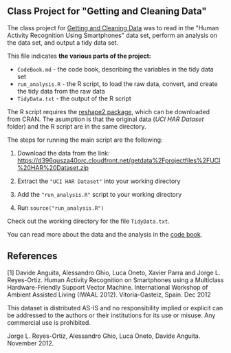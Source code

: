 ## Class Project for "Getting and Cleaning Data"  

The class project for [Getting and Cleaning Data](https://www.coursera.org/course/getdata) was to read in the 
"Human Activity Recognition Using Smartphones" data set,
perform an analysis on the data set, and output a tidy data set.

This file indicates **the various parts of the project:**

* `CodeBook.md` - the code book, describing the variables in the tidy data set
* `run_analysis.R` - the R script, to load the raw data, convert, and 
create the tidy data from the raw data
* `TidyData.txt` - the output of the R script

The R script requires the [reshape2 package](http://cran.r-project.org/web/packages/reshape2/index.html), 
which can be downloaded from CRAN. The asumption is that the original data (*UCI HAR Dataset* folder) 
and the R script are in the same directory.

The steps for running the main script are the following:

1. Download the data from the link: https://d396qusza40orc.cloudfront.net/getdata%2Fprojectfiles%2FUCI%20HAR%20Dataset.zip 

2. Extract the `"UCI HAR Dataset"` into your working directory

3. Add the `"run_analysis.R"` script to your working directory

4. Run `source("run_analysis.R")`

Check out the working directory for the file `TidyData.txt`.

You can read more about the data and the analysis in the [code book](CodeBook.md).

References
----------

[1] Davide Anguita, Alessandro Ghio, Luca Oneto, Xavier Parra and Jorge L. Reyes-Ortiz. 
Human Activity Recognition on Smartphones using a Multiclass Hardware-Friendly Support Vector Machine. 
International Workshop of Ambient Assisted Living (IWAAL 2012). Vitoria-Gasteiz, Spain. Dec 2012

This dataset is distributed AS-IS and no responsibility implied or explicit can be addressed to the authors or their 
institutions for its use or misuse. Any commercial use is prohibited.

Jorge L. Reyes-Ortiz, Alessandro Ghio, Luca Oneto, Davide Anguita. November 2012.


